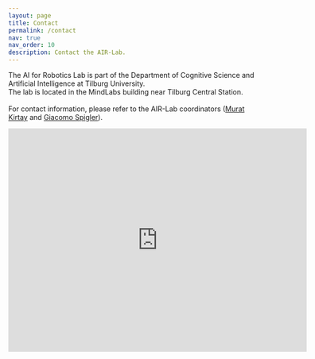 ```yaml
---
layout: page
title: Contact
permalink: /contact
nav: true
nav_order: 10
description: Contact the AIR-Lab.
---
```


The AI for Robotics Lab is part of the Department of Cognitive Science and Artificial Intelligence at Tilburg University.<br />
The lab is located in the MindLabs building near Tilburg Central Station.<br /><br />
For contact information, please refer to the AIR-Lab coordinators (<a href="https://www.crossvalidate.me">Murat Kirtay</a> and <a href="http://www.spigler.net/giacomo">Giacomo Spigler</a>).

<iframe src="https://www.google.com/maps/embed?pb=!1m18!1m12!1m3!1d815.1955806027598!2d5.086045018282874!3d51.56117622311242!2m3!1f0!2f0!3f0!3m2!1i1024!2i768!4f13.1!3m3!1m2!1s0x47c6bf2ba7a333a3%3A0x120bd825d562f2f!2sMindLabs!5e0!3m2!1sen!2snl!4v1679841492099!5m2!1sen!2snl" width="600" height="450" style="border:0;" allowfullscreen="" loading="lazy" referrerpolicy="no-referrer-when-downgrade"></iframe>


